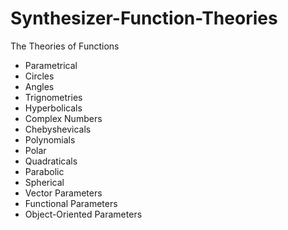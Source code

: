 # Synthesizer-Function-Theories
The Theories of Functions

* Parametrical
* Circles
* Angles
* Trignometries
* Hyperbolicals
* Complex Numbers
* Chebyshevicals
* Polynomials
* Polar
* Quadraticals
* Parabolic
* Spherical
* Vector Parameters
* Functional Parameters
* Object-Oriented Parameters

